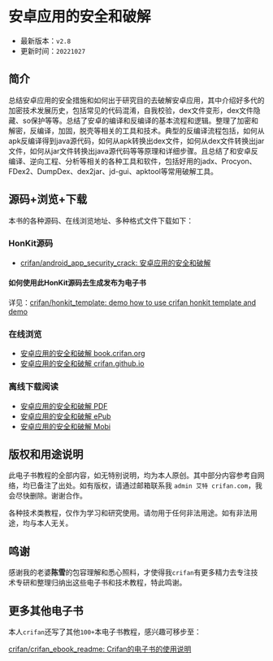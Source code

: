 # 安卓应用的安全和破解

* 最新版本：`v2.8`
* 更新时间：`20221027`

## 简介

总结安卓应用的安全措施和如何出于研究目的去破解安卓应用，其中介绍好多代的加密技术发展历史，包括常见的代码混淆，自我校验，dex文件变形，dex文件隐藏、so保护等等。总结了安卓的编译和反编译的基本流程和逻辑。整理了加密和解密，反编译，加固，脱壳等相关的工具和技术。典型的反编译流程包括，如何从apk反编译得到java源代码，如何从apk转换出dex文件，如何从dex文件转换出jar文件，如何从jar文件转换出java源代码等等原理和详细步骤。且总结了和安卓反编译、逆向工程、分析等相关的各种工具和软件，包括好用的jadx、Procyon、FDex2、DumpDex、dex2jar、jd-gui、apktool等常用破解工具。

## 源码+浏览+下载

本书的各种源码、在线浏览地址、多种格式文件下载如下：

### HonKit源码

* [crifan/android_app_security_crack: 安卓应用的安全和破解](https://github.com/crifan/android_app_security_crack)

#### 如何使用此HonKit源码去生成发布为电子书

详见：[crifan/honkit_template: demo how to use crifan honkit template and demo](https://github.com/crifan/honkit_template)

### 在线浏览

* [安卓应用的安全和破解 book.crifan.org](https://book.crifan.org/books/android_app_security_crack/website)
* [安卓应用的安全和破解 crifan.github.io](https://crifan.github.io/android_app_security_crack/website)

### 离线下载阅读

* [安卓应用的安全和破解 PDF](https://book.crifan.org/books/android_app_security_crack/pdf/android_app_security_crack.pdf)
* [安卓应用的安全和破解 ePub](https://book.crifan.org/books/android_app_security_crack/epub/android_app_security_crack.epub)
* [安卓应用的安全和破解 Mobi](https://book.crifan.org/books/android_app_security_crack/mobi/android_app_security_crack.mobi)

## 版权和用途说明

此电子书教程的全部内容，如无特别说明，均为本人原创。其中部分内容参考自网络，均已备注了出处。如有版权，请通过邮箱联系我 `admin 艾特 crifan.com`，我会尽快删除。谢谢合作。

各种技术类教程，仅作为学习和研究使用。请勿用于任何非法用途。如有非法用途，均与本人无关。

## 鸣谢

感谢我的老婆**陈雪**的包容理解和悉心照料，才使得我`crifan`有更多精力去专注技术专研和整理归纳出这些电子书和技术教程，特此鸣谢。

## 更多其他电子书

本人`crifan`还写了其他`100+`本电子书教程，感兴趣可移步至：

[crifan/crifan_ebook_readme: Crifan的电子书的使用说明](https://github.com/crifan/crifan_ebook_readme)
